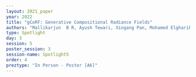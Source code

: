 ```yaml
---
layout: 2021_paper
year: 2022
title: "gCoRF: Generative Compositional Radiance Fields"
authors: "Mallikarjun  B R, Ayush Tewari, Xingang Pan, Mohamed Elgharib and Christian Theobalt"
type: Spotlight
day: 3
session: 5
poster_session: 3
session-name: Spotlight5
order: 4
preztype: "In Person - Poster [A6]"
---
```


